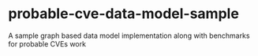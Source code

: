 # probable-cve-data-model-sample
A sample graph based data model implementation along with benchmarks for probable CVEs work
